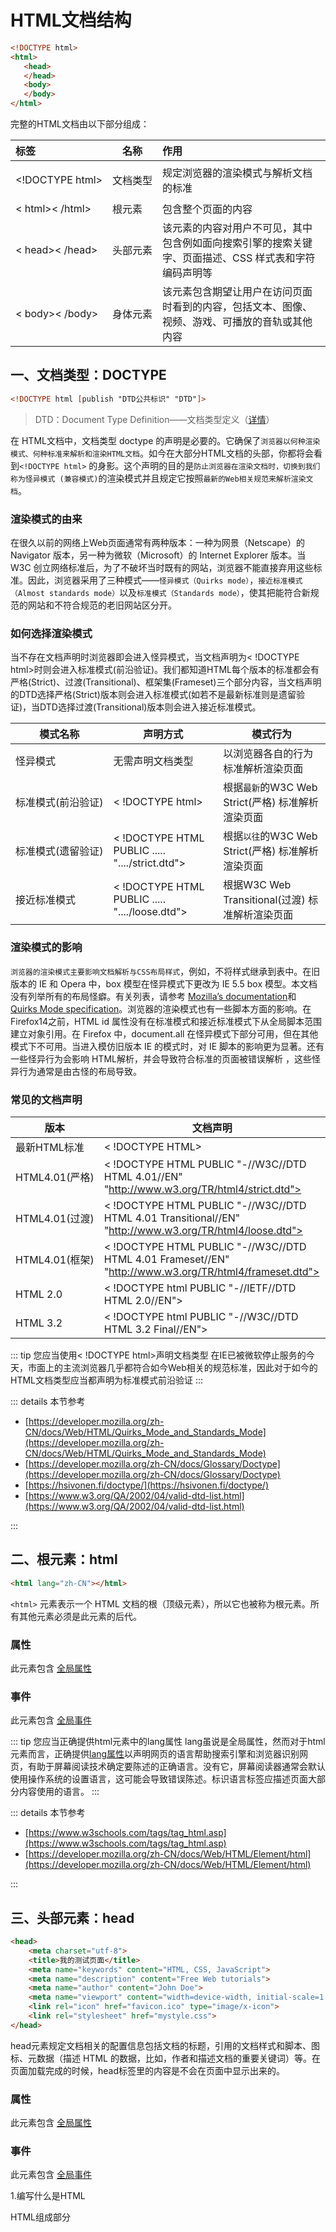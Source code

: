 # HTML文档结构

```html
<!DOCTYPE html>
<html>
   <head>
   </head>
   <body>
   </body>
</html>
```

完整的HTML文档由以下部分组成：

| 标签 | 名称 | 作用                                                         |
| :------------------------------------------------------- | -------- | :----------------------------------------------------------- |
| <p style='white-space: nowrap;'><\!DOCTYPE html></p> | <p style='white-space: nowrap;'>文档类型</p> | 规定浏览器的渲染模式与解析文档的标准 |
| < html>< /html>                                          | 根元素 | 包含整个页面的内容                                           |
| < head>< /head>                                          | 头部元素 | 该元素的内容对用户不可见，其中包含例如面向搜索引擎的搜索关键字、页面描述、CSS 样式表和字符编码声明等 |
| < body>< /body>                                          | 身体元素 | 该元素包含期望让用户在访问页面时看到的内容，包括文本、图像、视频、游戏、可播放的音轨或其他内容 |



## 一、文档类型：DOCTYPE

```html
<!DOCTYPE html [publish "DTD公共标识" "DTD"]>
```

> DTD：Document Type Definition——文档类型定义（[详情](https://en.wikipedia.org/wiki/Document_type_definition)）

在 HTML文档中，文档类型 doctype 的声明是必要的。它确保了`浏览器以何种渲染模式、何种标准来解析和渲染HTML文档`。如今在大部分HTML文档的头部，你都将会看到`<!DOCTYPE html>` 的身影。这个声明的目的是`防止浏览器在渲染文档时，切换到我们称为怪异模式 (兼容模式)`的渲染模式并且规定它按照`最新的Web相关规范来解析渲染文档`。



### 渲染模式的由来

在很久以前的网络上Web页面通常有两种版本：一种为网景（Netscape）的 Navigator 版本，另一种为微软（Microsoft）的 Internet Explorer 版本。当 W3C 创立网络标准后，为了不破坏当时既有的网站，浏览器不能直接弃用这些标准。因此，浏览器采用了三种模式——`怪异模式（Quirks mode）`，`接近标准模式（Almost standards mode）`以及`标准模式（Standards mode）`，使其把能符合新规范的网站和不符合规范的老旧网站区分开。



### 如何选择渲染模式

当不存在文档声明时浏览器即会进入怪异模式，当文档声明为< !DOCTYPE html>时则会进入标准模式(前沿验证)。我们都知道HTML每个版本的标准都会有严格(Strict)、过渡(Transitional)、框架集(Frameset)三个部分内容，当文档声明的DTD选择严格(Strict)版本则会进入标准模式(如若不是最新标准则是遗留验证)，当DTD选择过渡(Transitional)版本则会进入接近标准模式。

| 模式名称                                               | 声明方式                                          | 模式行为                                          |
| ------------------------------------------------------ | ------------------------------------------------- | ------------------------------------------------- |
| 怪异模式                                               | 无需声明文档类型                                  | 以浏览器各自的行为标准解析渲染页面                |
| <p style='white-space: nowrap;'>标准模式(前沿验证)</p> | < !DOCTYPE html>                                  | 根据`最新`的W3C Web Strict(严格) 标准解析渲染页面 |
| <p style='white-space: nowrap;'>标准模式(遗留验证)</p> | < !DOCTYPE HTML PUBLIC  .....  "..../strict.dtd"> | 根据`以往`的W3C Web Strict(严格) 标准解析渲染页面 |
| <p style='white-space: nowrap;'>接近标准模式</p>       | < !DOCTYPE HTML PUBLIC  ..... "..../loose.dtd">   | 根据W3C Web Transitional(过渡) 标准解析渲染页面   |



### 渲染模式的影响

`浏览器的渲染模式主要影响文档解析与CSS布局样式`，例如，不将样式继承到表中。在旧版本的 IE 和 Opera 中，box 模型在怪异模式下更改为 IE 5.5 box 模型。本文档没有列举所有的布局怪癖。有关列表，请参考  [Mozilla’s documentation](https://developer.mozilla.org/en-US/docs/Mozilla_Quirks_Mode_Behavior)和 [Quirks Mode specification](https://quirks.spec.whatwg.org/)。浏览器的渲染模式也有一些脚本方面的影响。在 Firefox14之前，HTML id 属性没有在标准模式和接近标准模式下从全局脚本范围建立对象引用。在 Firefox 中，document.all 在怪异模式下部分可用，但在其他模式下不可用。当进入模仿旧版本 IE 的模式时，对 IE 脚本的影响更为显著。还有一些怪异行为会影响 HTML解析，并会导致符合标准的页面被错误解析 ，这些怪异行为通常是由古怪的布局导致。



### 常见的文档声明

| 版本                                               | 文档声明                                                     |
| -------------------------------------------------- | ------------------------------------------------------------ |
| 最新HTML标准                                       | < !DOCTYPE HTML>                                             |
| HTML4.01(严格)                                     | < !DOCTYPE HTML PUBLIC "-//W3C//DTD HTML 4.01//EN"    "http://www.w3.org/TR/html4/strict.dtd"> |
| <p style='white-space: nowrap;'>HTML4.01(过渡)</p> | < !DOCTYPE HTML PUBLIC "-//W3C//DTD HTML 4.01 Transitional//EN"    "http://www.w3.org/TR/html4/loose.dtd"> |
| HTML4.01(框架)                                     | < !DOCTYPE HTML PUBLIC "-//W3C//DTD HTML 4.01 Frameset//EN"   "http://www.w3.org/TR/html4/frameset.dtd"> |
| HTML 2.0                                           | < !DOCTYPE html PUBLIC "-//IETF//DTD HTML 2.0//EN">          |
| HTML 3.2                                           | < !DOCTYPE html PUBLIC "-//W3C//DTD HTML 3.2 Final//EN">     |



::: tip 您应当使用< !DOCTYPE html>声明文档类型
在IE已被微软停止服务的今天，市面上的主流浏览器几乎都符合如今Web相关的规范标准，因此对于如今的HTML文档类型应当都声明为标准模式前沿验证
:::



::: details 本节参考

-  [https://developer.mozilla.org/zh-CN/docs/Web/HTML/Quirks_Mode_and_Standards_Mode](https://developer.mozilla.org/zh-CN/docs/Web/HTML/Quirks_Mode_and_Standards_Mode)
-  [https://developer.mozilla.org/zh-CN/docs/Glossary/Doctype](https://developer.mozilla.org/zh-CN/docs/Glossary/Doctype)
-  [https://hsivonen.fi/doctype/](https://hsivonen.fi/doctype/)
-  [https://www.w3.org/QA/2002/04/valid-dtd-list.html](https://www.w3.org/QA/2002/04/valid-dtd-list.html)

:::



## 二、根元素：html

```html
<html lang="zh-CN"></html>
```

 `<html>` 元素表示一个 HTML 文档的根（顶级元素），所以它也被称为根元素。所有其他元素必须是此元素的后代。

### 属性

此元素包含 [全局属性](https://developer.mozilla.org/zh-CN/docs/Web/HTML/Global_attributes)

### 事件

此元素包含 [全局事件](https://developer.mozilla.org/zh-CN/docs/Web/HTML/Global_attributes)



::: tip 您应当正确提供html元素中的lang属性
lang虽说是全局属性，然而对于html元素而言，正确提供[lang属性]()以声明网页的语言帮助搜索引擎和浏览器识别网页，有助于屏幕阅读技术确定要陈述的正确语言。没有它，屏幕阅读器通常会默认使用操作系统的设置语言，这可能会导致错误陈述。标识语言标签应描述页面大部分内容使用的语言。
:::



::: details 本节参考

-  [https://www.w3schools.com/tags/tag_html.asp](https://www.w3schools.com/tags/tag_html.asp)
-  [https://developer.mozilla.org/zh-CN/docs/Web/HTML/Element/html](https://developer.mozilla.org/zh-CN/docs/Web/HTML/Element/html)

:::



## 三、头部元素：head

```html
<head>
    <meta charset="utf-8">
    <title>我的测试页面</title>
    <meta name="keywords" content="HTML, CSS, JavaScript">
    <meta name="description" content="Free Web tutorials">
    <meta name="author" content="John Doe">
    <meta name="viewport" content="width=device-width, initial-scale=1.0">
    <link rel="icon" href="favicon.ico" type="image/x-icon">
    <link rel="stylesheet" href="mystyle.css">
</head>
```

head元素规定文档相关的配置信息包括文档的标题，引用的文档样式和脚本、图标、元数据（描述 HTML 的数据，比如，作者和描述文档的重要关键词）等。在页面加载完成的时候，head标签里的内容是不会在页面中显示出来的。

### 属性

此元素包含 [全局属性](https://developer.mozilla.org/zh-CN/docs/Web/HTML/Global_attributes)

### 事件

此元素包含 [全局事件](https://developer.mozilla.org/zh-CN/docs/Web/HTML/Global_attributes)



1.编写什么是HTML

   HTML组成部分